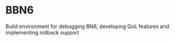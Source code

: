 # BBN6
 
Build environment for debugging BN6, developing QoL features and implementing rollback support